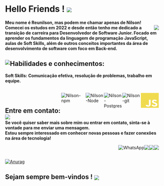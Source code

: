 # Hello Friends ! <img align="center" src="https://em-content.zobj.net/source/skype/289/man-technologist_1f468-200d-1f4bb.png" width="100px">

 **Meu nome é Reunilson, mas podem me chamar apenas de Nilson! <br>
<img align="right" src="https://em-content.zobj.net/thumbs/72/softbank/145/speech-balloon_1f4ac.png">
Comecei os estudos em 2022 e desde então tenho me dedicado a transição de carreira para Desenvolvedor de Software Junior. Focado em aprender os fundamentos da linguagem de programação JavaScript, aulas de Soft Skills, além de outros conceitos importantes da área de desenvolvimento de software com foco em Back-end.**<br>





   ## Habilidades e conhecimentos: <img align="left" src="https://em-content.zobj.net/thumbs/72/softbank/145/graduation-cap_1f393.png">
   
   **Soft Skills: Comunicação efetiva, resolução de problemas, trabalho em equipe.**
  
  <div style="display: inline_block"><br>
    <img align="right" alt="Nilson-Js" height="50" width="60" src="https://raw.githubusercontent.com/devicons/devicon/master/icons/javascript/javascript-plain.svg">
  <img align="right" alt="Nilson-git" height="50" width="60" src="https://cdn.jsdelivr.net/gh/devicons/devicon/icons/git/git-original.svg" />
    <img align="right" alt="Nilson-Postgres" height="50" width="60" src="https://cdn.jsdelivr.net/gh/devicons/devicon/icons/postgresql/postgresql-original.svg" />
    <img align="right" alt="Nilson-Node" height="50" width="60" src="https://cdn.jsdelivr.net/gh/devicons/devicon/icons/nodejs/nodejs-plain.svg" />
    <img align="right" alt="Nilson-npm" height="60" width="80" src="https://cdn.jsdelivr.net/gh/devicons/devicon/icons/npm/npm-original-wordmark.svg" />
  </div>
</br>

## Entre em contato: <img align="left" src="https://em-content.zobj.net/thumbs/72/softbank/145/postbox_1f4ee.png">
**Se você quiser saber mais sobre mim ou entrar em contato, sinta-se à vontade para me enviar uma mensagem.  
Estou sempre interessado em conhecer novas pessoas e fazer conexões na área de tecnologia!**

<div>
  
   <a href="https://discord.com/channels/Nilsooom#7507" target="_blank"><img align="right" src="https://img.shields.io/badge/Discord-7289DA?style=for-the-badge&logo=discord&logoColor=white" target="_blank"></a> 
  <a href = "mailto:nilsooom.b@gmail.com"><img align="right" src="https://img.shields.io/badge/Gmail-D14836?style=for-the-badge&logo=gmail&logoColor=white" target="_blank"></a>
  <a href="https://www.linkedin.com/in/reunilson-dev-jr" target="_blank"><img align="right" src="https://img.shields.io/badge/-LinkedIn-%230077B5?style=for-the-badge&logo=linkedin&logoColor=white" target="_blank"></a> 
<a href="https://wa.me/5511953311843" target="_blank"><img align="right" src="https://img.shields.io/badge/WhatsApp-25D366?style=for-the-badge&logo=whatsapp&logoColor=white" alt="WhatsApp"></a>
  
</div>

</br>

##

[![Anurag](https://github-readme-stats.vercel.app/api?username=nilsooom&count_private=true&theme=highcontrast)](https://github.com/anuraghazra/github-readme-stats)




 
         
  ## Sejam sempre bem-vindos ! <img align="center" src="https://user-images.githubusercontent.com/112037735/222973691-c376d43b-497e-4d60-989f-32a947d2c894.png">   
